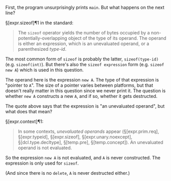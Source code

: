 First, the program unsurprisingly prints `main`. But what happens on the next line?

§[expr.sizeof]¶1 in the standard:

> The `sizeof` operator yields the number of bytes occupied by a non-potentially-overlapping object of the type of its operand. The operand is either an expression, which is an unevaluated operand, or a parenthesized *type-id*.

The most common form of `sizeof` is probably the latter, `sizeof(type-id)` (e.g. `sizeof(int)`). But there's also the `sizeof expression` form (e.g. `sizeof new A`) which is used in this question.

The operand here is the expression `new A`. The type of that expression is "pointer to `A`". The size of a pointer varies between platforms, but that doesn't really matter in this question since we never print it. The question is whether `new A` constructs a new `A`, and if so, whether it gets destructed.

The quote above says that the expression is "an unevaluated operand", but what does that mean?

§[expr.context]¶1:

> In some contexts, *unevaluated operands* appear (§[expr.prim.req], §[expr.typeid], §[expr.sizeof], §[expr.unary.noexcept], §[dcl.type.decltype], §[temp.pre], §[temp.concept]). An unevaluated operand is not evaluated.

So the expression `new A` is not evaluated, and `A` is never constructed. The expression is only used for `sizeof`.

(And since there is no `delete`, `A` is never destructed either.)